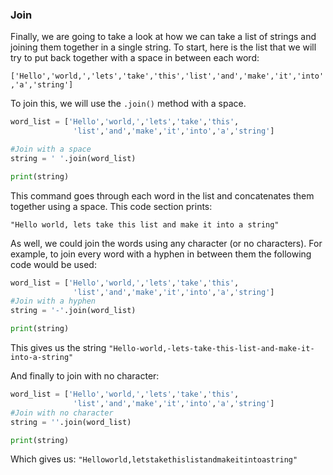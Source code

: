 ### Join

Finally, we are going to take a look at how we can take a list of strings and joining them together in a single string.  To start, here is the list that we will try to put back together with a space in between each word:

`['Hello','world,','lets','take','this','list','and','make','it','into','a','string']`

To join this, we will use the `.join()` method with a space.

```python
word_list = ['Hello','world,','lets','take','this',
              'list','and','make','it','into','a','string']

#Join with a space
string = ' '.join(word_list)

print(string)
```

This command goes through each word in the list and concatenates them together using a space.  This code section prints:

`"Hello world, lets take this list and make it into a string"`


As well, we could join the words using any character (or no characters).  For example, to join every word with a hyphen in between them the following code would be used:


```python
word_list = ['Hello','world,','lets','take','this',
              'list','and','make','it','into','a','string']
#Join with a hyphen
string = '-'.join(word_list)

print(string)
```

This gives us the string `"Hello-world,-lets-take-this-list-and-make-it-into-a-string"`

And finally to join with no character:

```python
word_list = ['Hello','world,','lets','take','this',
              'list','and','make','it','into','a','string']
#Join with no character
string = ''.join(word_list)

print(string)
```

Which gives us: `"Helloworld,letstakethislistandmakeitintoastring"`

